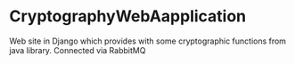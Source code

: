 # CryptographyWebAapplication
Web site in Django which provides with some cryptographic functions from java library. Connected via RabbitMQ
